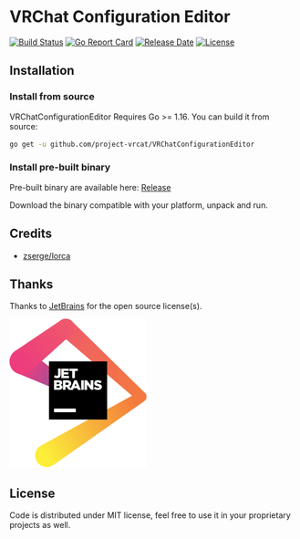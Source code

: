 # VRChat Configuration Editor

[![Build Status](https://img.shields.io/github/workflow/status/project-vrcat/VRChatConfigurationEditor/Release?style=flat-square)](https://github.com/project-vrcat/VRChatConfigurationEditor/actions/workflows/release.yml)
[![Go Report Card](https://goreportcard.com/badge/github.com/project-vrcat/VRChatConfigurationEditor?style=flat-square)](https://goreportcard.com/report/github.com/project-vrcat/VRChatConfigurationEditor)
[![Release Date](https://img.shields.io/github/v/release/project-vrcat/VRChatConfigurationEditor.svg?include_prereleases&style=flat-square)](https://github.com/project-vrcat/VRChatConfigurationEditor/releases/latest)
[![License](https://img.shields.io/github/license/project-vrcat/VRChatConfigurationEditor?style=flat-square)](./LICENSE)

## Installation

### Install from source

VRChatConfigurationEditor Requires Go >= 1.16. You can build it from source:

```bash
go get -u github.com/project-vrcat/VRChatConfigurationEditor
```

### Install pre-built binary

Pre-built binary are available here:
[Release](https://github.com/project-vrcat/VRChatConfigurationEditor/releases/latest)

Download the binary compatible with your platform, unpack and run.

## Credits

- [zserge/lorca](https://github.com/zserge/lorca)

## Thanks

Thanks to [JetBrains](https://jb.gg/OpenSource) for the open source license(s).

[![JetBrains Logo](https://raw.githubusercontent.com/project-vrcat/VRChatConfigurationEditor/main/images/jetbrains.svg)](https://jb.gg/OpenSource)

## License

Code is distributed under MIT license, feel free to use it in your proprietary projects as well.
